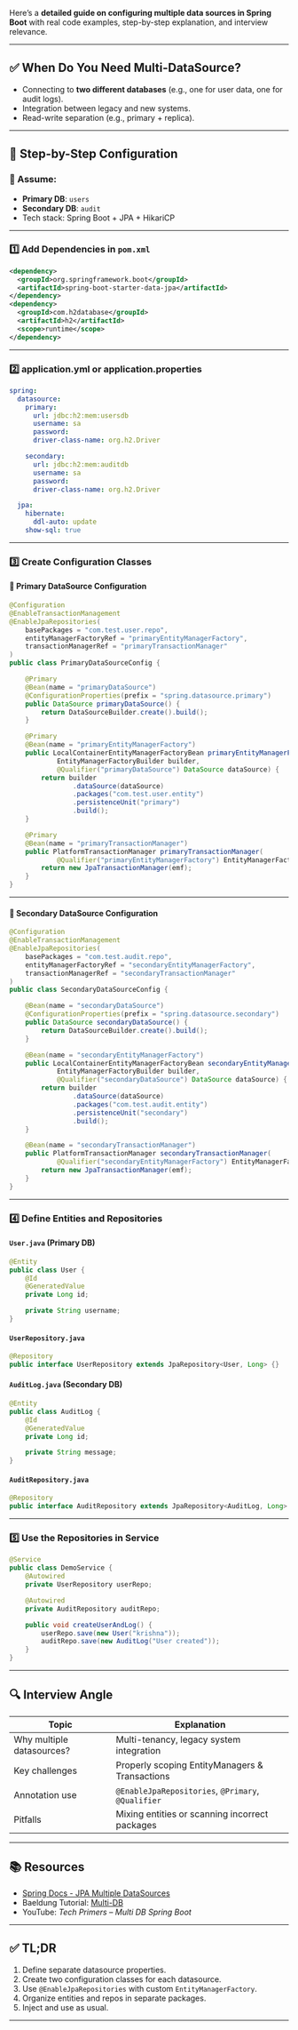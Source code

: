 Here’s a **detailed guide on configuring multiple data sources in Spring Boot** with real code examples, step-by-step explanation, and interview relevance.

---

## ✅ When Do You Need Multi-DataSource?

* Connecting to **two different databases** (e.g., one for user data, one for audit logs).
* Integration between legacy and new systems.
* Read-write separation (e.g., primary + replica).

---

## 🔧 Step-by-Step Configuration

### 🎯 Assume:

* **Primary DB**: `users`
* **Secondary DB**: `audit`
* Tech stack: Spring Boot + JPA + HikariCP

---

### 1️⃣ Add Dependencies in `pom.xml`

```xml
<dependency>
  <groupId>org.springframework.boot</groupId>
  <artifactId>spring-boot-starter-data-jpa</artifactId>
</dependency>
<dependency>
  <groupId>com.h2database</groupId>
  <artifactId>h2</artifactId>
  <scope>runtime</scope>
</dependency>
```

---

### 2️⃣ application.yml or application.properties

```yaml
spring:
  datasource:
    primary:
      url: jdbc:h2:mem:usersdb
      username: sa
      password:
      driver-class-name: org.h2.Driver

    secondary:
      url: jdbc:h2:mem:auditdb
      username: sa
      password:
      driver-class-name: org.h2.Driver

  jpa:
    hibernate:
      ddl-auto: update
    show-sql: true
```

---

### 3️⃣ Create Configuration Classes

#### 🔹 Primary DataSource Configuration

```java
@Configuration
@EnableTransactionManagement
@EnableJpaRepositories(
    basePackages = "com.test.user.repo",
    entityManagerFactoryRef = "primaryEntityManagerFactory",
    transactionManagerRef = "primaryTransactionManager"
)
public class PrimaryDataSourceConfig {

    @Primary
    @Bean(name = "primaryDataSource")
    @ConfigurationProperties(prefix = "spring.datasource.primary")
    public DataSource primaryDataSource() {
        return DataSourceBuilder.create().build();
    }

    @Primary
    @Bean(name = "primaryEntityManagerFactory")
    public LocalContainerEntityManagerFactoryBean primaryEntityManagerFactory(
            EntityManagerFactoryBuilder builder,
            @Qualifier("primaryDataSource") DataSource dataSource) {
        return builder
                .dataSource(dataSource)
                .packages("com.test.user.entity")
                .persistenceUnit("primary")
                .build();
    }

    @Primary
    @Bean(name = "primaryTransactionManager")
    public PlatformTransactionManager primaryTransactionManager(
            @Qualifier("primaryEntityManagerFactory") EntityManagerFactory emf) {
        return new JpaTransactionManager(emf);
    }
}
```

---

#### 🔹 Secondary DataSource Configuration

```java
@Configuration
@EnableTransactionManagement
@EnableJpaRepositories(
    basePackages = "com.test.audit.repo",
    entityManagerFactoryRef = "secondaryEntityManagerFactory",
    transactionManagerRef = "secondaryTransactionManager"
)
public class SecondaryDataSourceConfig {

    @Bean(name = "secondaryDataSource")
    @ConfigurationProperties(prefix = "spring.datasource.secondary")
    public DataSource secondaryDataSource() {
        return DataSourceBuilder.create().build();
    }

    @Bean(name = "secondaryEntityManagerFactory")
    public LocalContainerEntityManagerFactoryBean secondaryEntityManagerFactory(
            EntityManagerFactoryBuilder builder,
            @Qualifier("secondaryDataSource") DataSource dataSource) {
        return builder
                .dataSource(dataSource)
                .packages("com.test.audit.entity")
                .persistenceUnit("secondary")
                .build();
    }

    @Bean(name = "secondaryTransactionManager")
    public PlatformTransactionManager secondaryTransactionManager(
            @Qualifier("secondaryEntityManagerFactory") EntityManagerFactory emf) {
        return new JpaTransactionManager(emf);
    }
}
```

---

### 4️⃣ Define Entities and Repositories

#### `User.java` (Primary DB)

```java
@Entity
public class User {
    @Id
    @GeneratedValue
    private Long id;

    private String username;
}
```

#### `UserRepository.java`

```java
@Repository
public interface UserRepository extends JpaRepository<User, Long> {}
```

#### `AuditLog.java` (Secondary DB)

```java
@Entity
public class AuditLog {
    @Id
    @GeneratedValue
    private Long id;

    private String message;
}
```

#### `AuditRepository.java`

```java
@Repository
public interface AuditRepository extends JpaRepository<AuditLog, Long> {}
```

---

### 5️⃣ Use the Repositories in Service

```java
@Service
public class DemoService {
    @Autowired
    private UserRepository userRepo;

    @Autowired
    private AuditRepository auditRepo;

    public void createUserAndLog() {
        userRepo.save(new User("krishna"));
        auditRepo.save(new AuditLog("User created"));
    }
}
```

---

## 🔍 Interview Angle

| Topic                     | Explanation                                        |
| ------------------------- | -------------------------------------------------- |
| Why multiple datasources? | Multi-tenancy, legacy system integration           |
| Key challenges            | Properly scoping EntityManagers & Transactions     |
| Annotation use            | `@EnableJpaRepositories`, `@Primary`, `@Qualifier` |
| Pitfalls                  | Mixing entities or scanning incorrect packages     |

---

## 📚 Resources

* [Spring Docs - JPA Multiple DataSources](https://docs.spring.io/spring-boot/docs/current/reference/htmlsingle/#howto.data-access.configure-two-data-sources)
* Baeldung Tutorial: [Multi-DB](https://www.baeldung.com/spring-data-jpa-multiple-databases)
* YouTube: *Tech Primers – Multi DB Spring Boot*

---

## ✅ TL;DR

1. Define separate datasource properties.
2. Create two configuration classes for each datasource.
3. Use `@EnableJpaRepositories` with custom `EntityManagerFactory`.
4. Organize entities and repos in separate packages.
5. Inject and use as usual.

---

